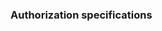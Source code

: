 ### Authorization specifications

<!-- The Shared Care Planning (SCP) authorization model is based on the authority of the Care Plan Service (CPS). This service maintains the Care Plan and is responsible for all the due diligence that is required to build up the required trust for all Care Plan Contributors (CPC) in the network.

### Scope of the care plan

#### Bound to the patient
A Care Plan is bound to a patient, and no more than one patient. A Care Plan (CP)  has one single Care Team (CT). Therefore, in CSP the terms Care Plan and Care Team are somewhat interchangeable. 

#### Owned by the Plan Service (CPS)
A Care Plan is created by the Care Plan Service as the owner of a CarePlan. As the care network of the Patient grows, more organization become part of the Care Team
```asciidoc
     ┌───────┐                          
     │Patient│                          
     └───┬───┘                          
         │                              
         │                              
     ┌───┴────┐                         
     │CarePlan┼───────────┬────────┐    
     └───┬────┘           │        │    
         │CPS             │CPC     │CPC 
         │                │        │    
┌────────┴─────────┐ ┌────┴───┐ ┌──┴───┐
│General Practioner│ │Hospital│ │Physio│
└──────────────────┘ └────────┘ └──────┘
```
### A single context of care
A Care Plan is bound to one single context, in the sense that, CSP assumes that all members of the CT are always allowed to access all relevant data. In the case they are not allowed to access all relevant data, they should not be part of the CT. This that case, a different CP should be created. If a patient is referred to another organization that should not have access to all relevant data of the patient, another (nested) CP should be created.

```AsciiDoc
        ┌───────┐                          
┌───────┼Patient│                          
│       └───┬───┘                          
│           │                              
│           │                              
│       ┌───┴────┐                         
│       │CarePlan┼───────────┬────────┐    
│       └───┬────┘           │        │    
│           │CPS             │CPC     │CPC 
│           │                │        │    
│  ┌────────┴─────────┐ ┌────┴───┐ ┌──┴───┐
│  │General Practioner│ │Hospital│ │Physio│
│  └──────────────────┘ └────┬───┘ └──────┘
│                            │             
│                            │CPS          
│                            │             
│                    ┌───────┴───────┐     
└────────────────────┼Nested CarePlan│     
                     └───────┬───────┘     
                             │             
                             │CPC          
                      ┌──────┴──────┐      
                      │Mental health│      
                      │care provider│      
                      └─────────────┘      
```

### Model of Patients' consent
New members can only be added to the Care Team of the Care Plan by with explicit consent of the Patient. This responsibility lies with the Care Plan Service. The CPS must be able to contact the Patient and handle the proces of requesting consent. The same goes for Care Plan Contributors that enter a Care Team with existing data; those must verify with the Patient that the existing data is being shared within the context of the Care Plan and Care Team.

### Methods of Patients' consent
The methods of consent must be either in physical interaction with the Patient (at the desk), by physical channels such as mail or with digital methods such as e-mail or SMS notifications to digital consent forms protected by contemporary authentication methods that are already in place.     

#### (Lack of) cryptographic consent
In the current authentication landscape of the Netherlands, cryptographic proof of end-user consent is not in sight on the short term. The solution we propose is based on a) consent of the user and b) the due-diligence of the CPS and the CPC in some cases. We choose not to put the emphasis on capturing proof of consent with cryptographic methods, knowing that such technology will eventually become part of the EU Digital Identity Wallet infrastructure signing function. 

### Authentication of Organizations
Organizations are authenticated by their X509 Certificate, that is used to sign a X509Credential. This ensures the identity of the health care organizations in Shared Care Planning.


### CPS Responsibilities
The Care Plan Service (SCP) has the role of maintaining the Care Plan and acts as gatekeeper for the Care Plan and Care Team for the Patient. The SCP may only add members to the Care Team with the explicit consent of the user. The CPS may keep track of the consent using the FHIR Consent resources, but is not required to do so.

### CPC Responsibilities
The Care Plan Contributor (CPC) only needs to get consent of the Patient when it links pre-existing data of the Patient to the context of the CarePlan. In that case, the CPC must contact the Patient and is required to get consent for sharing the data.

### The CPS expansion and consent flow

The core flow of consent works a follows:
* A Task is created for a new CPC and that CPC is notified about the Task. Both the CPS or CPC roles can do this. The CPC can either be the initiator of recipient of the Task.
* The CPC either accepts or rejects the Task without knowing the patient.
* The CPS is notified about the accepted Task.
* The CPS contacts the Patient about the new CPC and gets consent on expanding the Care Team.
* The CPS expands the Care Team and notifies the new CPC about the updated CareTeam.
* The new CPC now can fetch the details of the Patient.
* (optional) The CPC can determine the pre-existing data about the patient exists in the system and that this data will be shared within the context of the Care Team. In that case, consent of the patient must be acquired.

#### A more complicated example
{::nomarkdown}
{% include authorization.svg %}
{:/}

The provided **sequence diagram** illustrates the process of adding three external systems (*OLVG*, *Geboortezorg*, and *Fysio*) to a patient's care team. The interactions are handled by the control system (*Huisarts*) and involve patient approval at various stages.

---

## Key Components in the Diagram:

1. **Actors and Entities:**
   - **Patient:** The individual whose care team is being managed.
   - **Huisarts (CPS):** A CPS responsible for the care team management.
   - **OLVG (CPC):** An CPC being added to the care team.
   - **Geboortezorg (CPC):** Another CPC being added.
   - **Fysio (CPC):** A third CPC being added to the care team.

2. **Groups:**  
Each step in the process is organized into groups that represent the task of adding a organization to the care team (*OLVG*, *Geboortezorg*, and *Fysio*).

---

## Process Steps:

### Step 1: Adding **"OLVG"** to the CareTeam
- **Huisarts (CPS) initiates a task** with the *OLVG* system (**CPC**).
- *OLVG* accepts the task and **notifies the Huisarts (CPS)**.
- **The Huisarts (CPS) consults the patient** for approval by sending an consent request.
- Upon patient consent:
  - **The Huisarts (CPS) updates the care team** to include *OLVG*.
  - **The Huisarts (CPS) notifies the OLVG system** of the update.
- *OLVG* then **fetches the patient's details**.

---

### Step 2: Adding **"Geboortezorg"** to the CareTeam
- A new addition starts from *OLVG* (**CPC**), which triggers a task for *Geboortezorg* (**CPC**).
- *Geboortezorg* accepts the task, notifies *OLVG*, and *OLVG* subsequently **notifies the Huisarts (CPS)**.
- **The Huisarts (CPS) consults the patient** for their consent.
- Upon patient consent:
  - **Huisarts (CPS) updates the care team** to include *Geboortezorg*.
  - Notifications are sent to both *OLVG* and *Geboortezorg*.
- *Geboortezorg* **fetches the patient's details** at the Huisarts (CPS).
- If the patient has **existing data**, an additional **consent is required** from the patient. Upon consent, the existing data is handled accordingly.

---

### Step 3: The patient goes to the **Fysio** and names **OLVG**
- *Fysio* (**CPC**) triggers a task for *OLVG* (**CPC**).
- *OLVG* accepts the task, sets the `basedOn` value of the Task to the Care Plan of the CPS and **notifies the Huisarts (CPS)**.
- **The Huisarts (CPS) consults the patient** for consent.
- Upon patient consent:
  - **The Huisarts (CPS) updates the care team** to include *Fysio*.
  - The Huisarts (CPS) sends **notifications to all involved systems** (*OLVG*, *Geboortezorg*, and *Fysio*).
- *Fysio* fetches **the patient's details** from the Huisarts (CPS).
- Additionally:
  - *Fysio* requests **data from *OLVG***.
  - *OLVG* performs an **internal check (CareTeam)** and shares the required **data back to *Fysio***.


### Main advantages of this approach
#### Distributed
As soon as an organization gets assigned a task that is part of SCP, the task refers to the Care Plan with the `basedOn` value. The Care Plan becomes discoverable and the roles in the SCP are implicitly determined by the ownership of the Care Plan. The CPS is the organization hosting the FHIR resource, all the other members are CPC in the Care Plan.

#### Specific
Consent is acquired on adding an organization or existing data to a care plan, and not at forehand. -->
